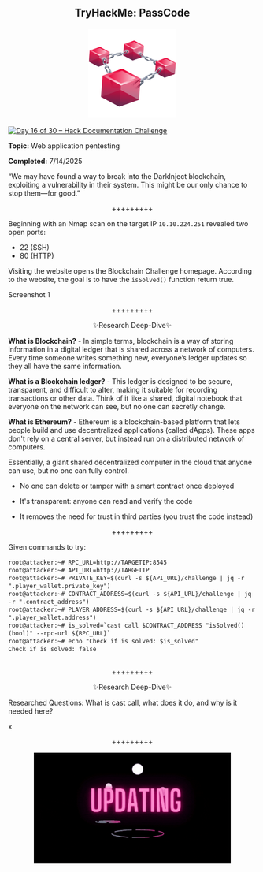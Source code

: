 **<p align="center">TryHackMe: PassCode</p>**
---

<p align="center">
  <img src="https://github.com/chaiexe/TryHackMe-Write-ups/blob/main/PassCode/Images/THM%20PassCode%20Image.png" alt="image alt" width="180" />
</p>

[![Day 16 of 30 – Hack Documentation Challenge](https://img.shields.io/badge/Day%2016%20of%2030-Hack%20Documentation%20Challenge-crimson?style=for-the-badge&logo=tryhackme)](https://tryhackme.com)

**Topic:** Web application pentesting 

**Completed:** 7/14/2025

“We may have found a way to break into the DarkInject blockchain, exploiting a vulnerability in their system. This might be our only chance to stop them—for good.”

<p align="center">+++++++++</p>

Beginning with an Nmap scan on the target IP `10.10.224.251` revealed two open ports:

- 22 (SSH)
- 80 (HTTP)

Visiting the website opens the Blockchain Challenge homepage. According to the website, the goal is to have the `isSolved()` function return true.

Screenshot 1

<p align="center">+++++++++</p>

<p align="center">✨Research Deep-Dive✨</p>

**What is Blockchain?** - In simple terms, blockchain is a way of storing information in a digital ledger that is shared across a network of computers. Every time someone writes something new, everyone’s ledger updates so they all have the same information.

**What is a Blockchain ledger?** - This ledger is designed to be secure, transparent, and difficult to alter, making it suitable for recording transactions or other data. Think of it like a shared, digital notebook that everyone on the network can see, but no one can secretly change.

**What is Ethereum?** - Ethereum is a blockchain-based platform that lets people build and use decentralized applications (called dApps). These apps don't rely on a central server, but instead run on a distributed network of computers. 

Essentially, a giant shared decentralized computer in the cloud that anyone can use, but no one can fully control.

- No one can delete or tamper with a smart contract once deployed

- It's transparent: anyone can read and verify the code

- It removes the need for trust in third parties (you trust the code instead)

<p align="center">+++++++++</p>

Given commands to try:
```
root@attacker:~# RPC_URL=http://TARGETIP:8545
root@attacker:~# API_URL=http://TARGETIP
root@attacker:~# PRIVATE_KEY=$(curl -s ${API_URL}/challenge | jq -r ".player_wallet.private_key")
root@attacker:~# CONTRACT_ADDRESS=$(curl -s ${API_URL}/challenge | jq -r ".contract_address")
root@attacker:~# PLAYER_ADDRESS=$(curl -s ${API_URL}/challenge | jq -r ".player_wallet.address")
root@attacker:~# is_solved=`cast call $CONTRACT_ADDRESS "isSolved()(bool)" --rpc-url ${RPC_URL}`
root@attacker:~# echo "Check if is solved: $is_solved"
Check if is solved: false
       
```
<p align="center">+++++++++</p>

<p align="center">✨Research Deep-Dive✨</p>

Researched Questions: What is cast call, what does it do, and why is it needed here?

x

<p align="center">+++++++++</p>

<p align="center">
  <img src="https://github.com/chaiexe/TryHackMe-Write-ups/blob/main/PassCode/Images/TBD.gif" alt="image alt" width="400" />
</p>
